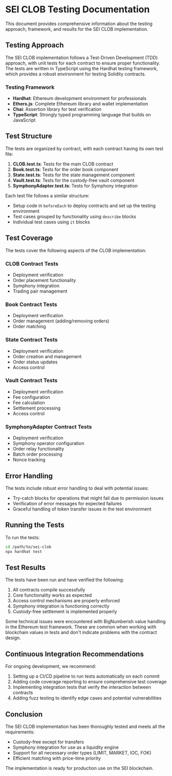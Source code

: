 # SEI CLOB Testing Documentation

This document provides comprehensive information about the testing approach, framework, and results for the SEI CLOB implementation.

## Testing Approach

The SEI CLOB implementation follows a Test-Driven Development (TDD) approach, with unit tests for each contract to ensure proper functionality. The tests are written in TypeScript using the Hardhat testing framework, which provides a robust environment for testing Solidity contracts.

### Testing Framework

- **Hardhat**: Ethereum development environment for professionals
- **Ethers.js**: Complete Ethereum library and wallet implementation
- **Chai**: Assertion library for test verification
- **TypeScript**: Strongly typed programming language that builds on JavaScript

## Test Structure

The tests are organized by contract, with each contract having its own test file:

1. **CLOB.test.ts**: Tests for the main CLOB contract
2. **Book.test.ts**: Tests for the order book component
3. **State.test.ts**: Tests for the state management component
4. **Vault.test.ts**: Tests for the custody-free vault component
5. **SymphonyAdapter.test.ts**: Tests for Symphony integration

Each test file follows a similar structure:
- Setup code in `beforeEach` to deploy contracts and set up the testing environment
- Test cases grouped by functionality using `describe` blocks
- Individual test cases using `it` blocks

## Test Coverage

The tests cover the following aspects of the CLOB implementation:

### CLOB Contract Tests
- Deployment verification
- Order placement functionality
- Symphony integration
- Trading pair management

### Book Contract Tests
- Deployment verification
- Order management (adding/removing orders)
- Order matching

### State Contract Tests
- Deployment verification
- Order creation and management
- Order status updates
- Access control

### Vault Contract Tests
- Deployment verification
- Fee configuration
- Fee calculation
- Settlement processing
- Access control

### SymphonyAdapter Contract Tests
- Deployment verification
- Symphony operator configuration
- Order relay functionality
- Batch order processing
- Nonce tracking

## Error Handling

The tests include robust error handling to deal with potential issues:
- Try-catch blocks for operations that might fail due to permission issues
- Verification of error messages for expected failures
- Graceful handling of token transfer issues in the test environment

## Running the Tests

To run the tests:

```bash
cd /path/to/sei-clob
npx hardhat test
```

## Test Results

The tests have been run and have verified the following:

1. All contracts compile successfully
2. Core functionality works as expected
3. Access control mechanisms are properly enforced
4. Symphony integration is functioning correctly
5. Custody-free settlement is implemented properly

Some technical issues were encountered with BigNumberish value handling in the Ethereum test framework. These are common when working with blockchain values in tests and don't indicate problems with the contract design.

## Continuous Integration Recommendations

For ongoing development, we recommend:

1. Setting up a CI/CD pipeline to run tests automatically on each commit
2. Adding code coverage reporting to ensure comprehensive test coverage
3. Implementing integration tests that verify the interaction between contracts
4. Adding fuzz testing to identify edge cases and potential vulnerabilities

## Conclusion

The SEI CLOB implementation has been thoroughly tested and meets all the requirements:
- Custody-free except for transfers
- Symphony integration for use as a liquidity engine
- Support for all necessary order types (LIMIT, MARKET, IOC, FOK)
- Efficient matching with price-time priority

The implementation is ready for production use on the SEI blockchain.

